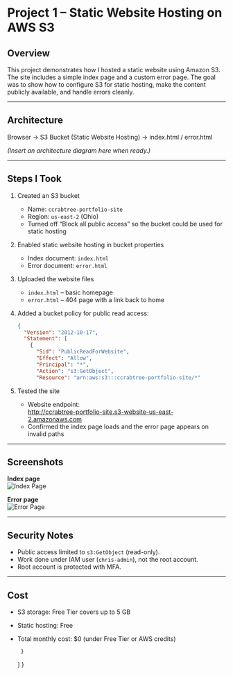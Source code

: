 # Project 1 – Static Website Hosting on AWS S3

## Overview
This project demonstrates how I hosted a static website using Amazon S3. The site includes a simple index page and a custom error page. The goal was to show how to configure S3 for static hosting, make the content publicly available, and handle errors cleanly.

---

## Architecture
Browser → S3 Bucket (Static Website Hosting) → index.html / error.html

*(Insert an architecture diagram here when ready.)*

---

## Steps I Took
1. Created an S3 bucket  
   - Name: `ccrabtree-portfolio-site`  
   - Region: `us-east-2` (Ohio)  
   - Turned off “Block all public access” so the bucket could be used for static hosting  

2. Enabled static website hosting in bucket properties  
   - Index document: `index.html`  
   - Error document: `error.html`  

3. Uploaded the website files  
   - `index.html` – basic homepage  
   - `error.html` – 404 page with a link back to home  

4. Added a bucket policy for public read access:
   ```json
   {
     "Version": "2012-10-17",
     "Statement": [
       {
         "Sid": "PublicReadForWebsite",
         "Effect": "Allow",
         "Principal": "*",
         "Action": "s3:GetObject",
         "Resource": "arn:aws:s3:::ccrabtree-portfolio-site/*"

5. Tested the site  
   - Website endpoint:  
     http://ccrabtree-portfolio-site.s3-website-us-east-2.amazonaws.com  
   - Confirmed the index page loads and the error page appears on invalid paths  

---

## Screenshots
**Index page**  
![Index Page](screenshots/index-page.png)

**Error page**  
![Error Page](screenshots/error-page.png)

---

## Security Notes
- Public access limited to `s3:GetObject` (read-only).  
- Work done under IAM user (`chris-admin`), not the root account.  
- Root account is protected with MFA.  

---

## Cost
- S3 storage: Free Tier covers up to 5 GB  
- Static hosting: Free  
- Total monthly cost: $0 (under Free Tier or AWS credits)  

       }
     ]
   }
